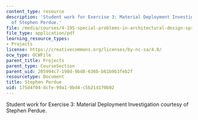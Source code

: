 ```yaml
---
content_type: resource
description: 'Student work for Exercise 3: Material Deployment Investigation courtesy
  of Stephen Perdue.'
file: /media/courses/4-195-special-problems-in-architectural-design-spring-2005/175d4f04dcfe99a19bd4c5b21d170b02_3perdue.pdf
file_type: application/pdf
learning_resource_types:
- Projects
license: https://creativecommons.org/licenses/by-nc-sa/4.0/
ocw_type: OCWFile
parent_title: Projects
parent_type: CourseSection
parent_uid: 205994c7-198d-9bd8-636b-b61b9b3feb2f
resourcetype: Document
title: Stephen Perdue
uid: 175d4f04-dcfe-99a1-9bd4-c5b21d170b02
---
```

Student work for Exercise 3: Material Deployment Investigation courtesy of Stephen Perdue.